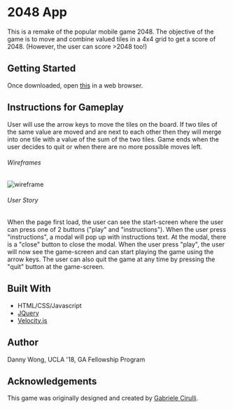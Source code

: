 # 2048 App

This is a remake of the popular mobile game 2048. The objective of the game is to move and combine valued tiles in a 4x4 grid to get a score of 
2048. (However, the user can score >2048 too!) 

## Getting Started 
Once downloaded, open [this](./index.html) in a web browser.


## Instructions for Gameplay
User will use the arrow keys to move the tiles on the board. If two tiles of the same value are moved and are next to each other then 
they will merge into one tile with a value of the sum of the two tiles. Game ends when the user decides to quit or when there are no more possible moves left. 

###### Wireframes
![wireframe](https://i.ibb.co/xgyzWRY/Screen-Shot-2019-01-10-at-2-43-37-PM.png)



###### User Story

When the page first load, the user can see the start-screen where the user can press one of 2 buttons ("play" and "instructions"). When the 
user press "instructions", a modal will pop up with instructions text. At the modal, there is a "close" button to close the modal. When the 
user press "play", the user will now see the game-screen and can start playing the game using the arrow keys. The user can also quit the game at any 
time by pressing the "quit" button at the game-screen.
  

## Built With
- HTML/CSS/Javascript
- [JQuery](https://jquery.com/)
- [Velocity.js](http://velocityjs.org/)


## Author 

Danny Wong, UCLA '18, GA Fellowship Program 

## Acknowledgements 

This game was originally designed and created by [Gabriele Cirulli](https://itunes.apple.com/us/app/2048-by-gabriele-cirulli/id868076805). 


